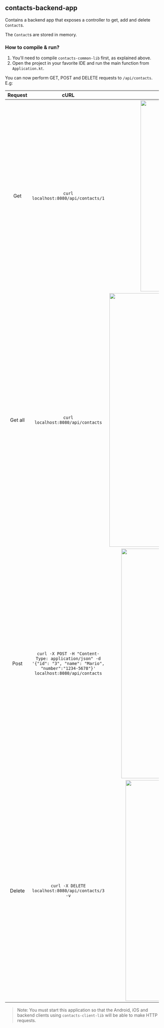 ## contacts-backend-app
Contains a backend app that exposes a controller to get, add and delete `Contact`s.

The `Contact`s are stored in memory.

### How to compile & run?
1. You'll need to compile `contacts-common-lib` first, as explained above.
2. Open the project in your favorite IDE and run the main function from `Application.kt`.

You can now perform GET, POST and DELETE requests to `/api/contacts`. E.g:

Request | cURL | Screenshot
:-: | :-: | :-:
Get | `curl localhost:8080/api/contacts/1` | <img width="624" alt="Contacts - Server - Get" src="https://github.com/fernandospr/multiplatform-network-client-lib/assets/4404680/f41ed075-cf4a-4d04-bf03-d838e66329ce">
Get all | `curl localhost:8080/api/contacts` | <img width="828" alt="Contacts - Server - Get all" src="https://github.com/fernandospr/multiplatform-network-client-lib/assets/4404680/f3883587-61dc-4d76-b749-23ac745f9145">
Post | `curl -X POST -H "Content-Type: application/json" -d '{"id": "3", "name": "Mario", "number":"1234-5678"}' localhost:8080/api/contacts` | <img width="750" alt="Contacts - Server - Post" src="https://github.com/fernandospr/multiplatform-network-client-lib/assets/4404680/090a4325-8a1e-4062-babe-55a86d8423b0">
Delete | `curl -X DELETE localhost:8080/api/contacts/3 -v` | <img width="721" alt="Contacts - Server - Delete" src="https://github.com/fernandospr/multiplatform-network-client-lib/assets/4404680/cea976bc-5732-421c-871f-07f7176187f2">

> Note: You must start this application so that the Android, iOS and backend clients using `contacts-client-lib` will be able to make HTTP requests.